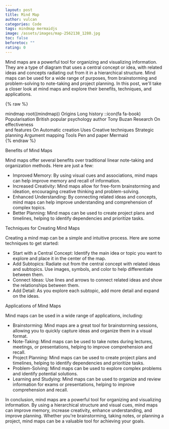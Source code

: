```yaml
---
layout: post
title: Mind Map
author: vulcan
categories: Code
tags: mindmap mermaidjs
image: /assets/images/map-2562138_1280.jpg
toc: false
beforetoc: ""
rating: 0
---
```

Mind maps are a powerful tool for organizing and visualizing information. They are a type of diagram that uses a central concept or idea, with related ideas and concepts radiating out from it in a hierarchical structure. <!--more--> Mind maps can be used for a wide range of purposes, from brainstorming and problem-solving to note-taking and project planning. In this post, we'll take a closer look at mind maps and explore their benefits, techniques, and applications.

{% raw %}
<div class="mermaid">
mindmap
  root((mindmap))
    Origins
      Long history
      ::icon(fa fa-book)
      Popularisation
        British popular psychology author Tony Buzan
    Research
      On effectiveness<br/>and features
      On Automatic creation
        Uses
            Creative techniques
            Strategic planning
            Argument mapping
    Tools
      Pen and paper
      Mermaid
</div>
{% endraw %}

Benefits of Mind Maps

Mind maps offer several benefits over traditional linear note-taking and organization methods. Here are just a few:

- Improved Memory: By using visual cues and associations, mind maps can help improve memory and recall of information.
- Increased Creativity: Mind maps allow for free-form brainstorming and ideation, encouraging creative thinking and problem-solving.
- Enhanced Understanding: By connecting related ideas and concepts, mind maps can help improve understanding and comprehension of complex topics.
- Better Planning: Mind maps can be used to create project plans and timelines, helping to identify dependencies and prioritize tasks.

Techniques for Creating Mind Maps

Creating a mind map can be a simple and intuitive process. Here are some techniques to get started:

- Start with a Central Concept: Identify the main idea or topic you want to explore and place it in the center of the map.
- Add Subtopics: Radiate out from the central concept with related ideas and subtopics. Use images, symbols, and color to help differentiate between them.
- Connect Ideas: Use lines and arrows to connect related ideas and show the relationships between them.
- Add Detail: As you explore each subtopic, add more detail and expand on the ideas.

Applications of Mind Maps

Mind maps can be used in a wide range of applications, including:

- Brainstorming: Mind maps are a great tool for brainstorming sessions, allowing you to quickly capture ideas and organize them in a visual format.
- Note-Taking: Mind maps can be used to take notes during lectures, meetings, or presentations, helping to improve comprehension and recall.
- Project Planning: Mind maps can be used to create project plans and timelines, helping to identify dependencies and prioritize tasks.
- Problem-Solving: Mind maps can be used to explore complex problems and identify potential solutions.
- Learning and Studying: Mind maps can be used to organize and review information for exams or presentations, helping to improve comprehension and recall.

In conclusion, mind maps are a powerful tool for organizing and visualizing information. By using a hierarchical structure and visual cues, mind maps can improve memory, increase creativity, enhance understanding, and improve planning. Whether you're brainstorming, taking notes, or planning a project, mind maps can be a valuable tool for achieving your goals.

<script src="{{ "/assets/js/mermaid.min.js" | relative_url }}"></script>
